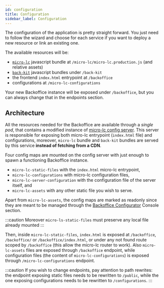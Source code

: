 ```yaml
---
id: configuration
title: Configuration
sidebar_label: Configuration
---
```

The configuration of the application is pretty straight forward. You just need to follow the wizard and choose for each
service if you want to deploy a new resource or link an existing one.

The available resources will be:

- [`micro-lc`](https://www.micro-lc.io) javascript bundle at `/micro-lc/micro-lc.production.js` (and relative assets)
- [`back-kit`](../../business_suite/back-kit/components/adapters) javascript bundles under `/back-kit`
- the frontend `index.html` entrypoint at `/backoffice`
- configurations at `/micro-lc-configurations`

Your new Backoffice instance will be exposed under `/backoffice`, but you can always change that in the endpoints
section.

## Architecture

All the resources needed for the Backoffice are available through a _single pod_, that contains a
modified instance of [micro-lc config server](https://micro-lc.io/add-ons/backend/middleware). This server is responsible for exposing
both micro-lc entrypoint (`index.html` file) and configurations, moreover, `micro-lc` bundle and `back-kit` bundles are served by this
service **instead of fetching from a CDN**.

Four config maps are mounted on the config server with just enough to spawn a functioning Backoffice instance.

- `micro-lc-static-files` with the `index.html` micro-lc entrypoint,
- `micro-lc-configurations` with micro-lc configuration files,
- `micro-lc-server-configuration` with the configuration file of the server itself, and
- `micro-lc-assets` with any other static file you wish to serve.

Apart from `micro-lc-assets`, the config maps are marked as readonly since they are meant to be managed through the
[Backoffice Configurator](../../business_suite/backoffice-configuration/structure) Console
section.

:::caution
Moreover `micro-ls-static-files` must preserve any local file already mounted
:::

Then, inside `micro-lc-static-files`, `index.html` is exposed at `/backoffice`, `/backoffice/` or `/backoffice/index.html`,
or under any not found route scoped by `/backoffice` (this allow the micro-lc router to work).
Also `micro-lc-assets` files are exposed through `/backoffice` endpoint, while configuration
files (the content of `micro-lc-configurations`) is exposed through `/micro-lc-configurations` endpoint.

:::caution
If you wish to change endpoints, pay attention to path rewrites: the endpoint exposing static files needs to be
rewritten to `/public`, while the one exposing configurations needs to be rewritten to `/configurations`.
:::
